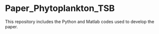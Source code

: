 # Paper_Phytoplankton_TSB
This repository includes the Python and Matlab codes used to develop the paper.
